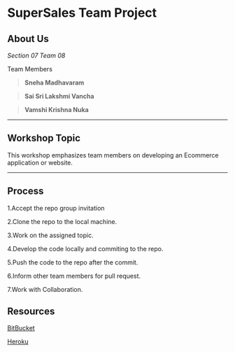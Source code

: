 # SuperSales Team Project
 

## About Us

_Section 07_
_Team 08_

Team Members

>**Sneha Madhavaram**

>**Sai Sri Lakshmi Vancha**

>**Vamshi Krishna Nuka**
************

## Workshop Topic

This workshop emphasizes team members on developing an Ecommerce application or website. 
************

## Process

1.Accept the repo group invitation

2.Clone the repo to the local machine.

3.Work on the assigned topic.

4.Develop the code locally and commiting to the repo.

5.Push the code to the repo after the commit.

6.Inform other team members for pull request.

7.Work with Collaboration.

## Resources

[BitBucket](https://bitbucket.org/VamshiKrishnaNuka/supersales/src/master/)

[Heroku](https://murmuring-depths-21990.herokuapp.com/)
  